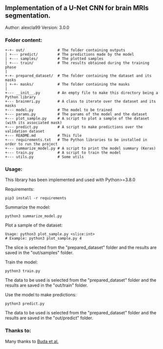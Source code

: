 ## Implementation of a U-Net CNN for brain MRIs segmentation.

Author: alexcla99
Version: 3.0.0

### Folder content:

```
+-+- out/               # The folder containing outputs
| +--- predict/         # The predictions made by the model
| +--- samples/         # The plotted samples
| +--- train/           # The results obtained during the training phase
|
+-+- prepared_dataset/  # The folder containing the dataset and its masks
| +-+- masks/           # The folder containing the masks
|
+--- __init__.py        # An empty file to make this directory being a Python library
+--- brainmri.py        # A class to iterate over the dataset and its masks
+--- model.py           # The model to be trained
+--- params.py          # The params of the model and the dataset
+--- plot_sample.py     # A script to plot a sample of the dataset (with its associated mask)
+--- predict.py         # A script to make predictions over the validation dataset
+--- README.md          # This file
+--- requirements.txt   # The Python libraries to be installed in order to run the project
+--- summarize_model.py # A script to print the model summary (Keras)
+--- train.py           # A script to train the model
+--- utils.py           # Some utils
```

### Usage:

This library has been implemented and used with Python>=3.8.0

Requirements:
```Shell
pip3 install -r requirements
```

Summarize the model:
```Shell
python3 summarize_model.py
```

Plot a sample of the dataset:
```Shell
Usage: python3 plot_sample.py <slice:int>
# Example: python3 plot_sample.py 4
```
The slice is selected from the "prepared_dataset" folder and the results are saved in the "out/samples" folder.

Train the model:
```Shell
python3 train.py
```
The data to be used is selected from the "prepared_dataset" folder and the results are saved in the "out/train" folder.

Use the model to make predictions:
```Shell
python3 predict.py
```
The data to be used is selected from the "prepared_dataset" folder and the results are saved in the "out/predict" folder.

### Thanks to:

Many thanks to [Buda et al.](https://www.kaggle.com/datasets/mateuszbuda/lgg-mri-segmentation)